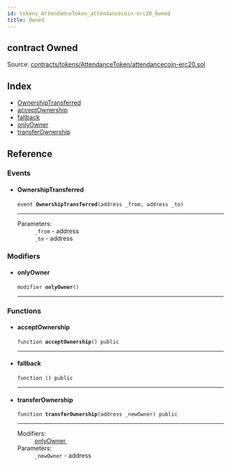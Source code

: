 ```yaml
---
id: tokens_AttendanceToken_attendancecoin-erc20_Owned
title: Owned
---
```


<div class="contract-doc"><div class="contract"><h2 class="contract-header"><span class="contract-kind">contract</span> Owned</h2><div class="source">Source: <a href="https://github.com/FriendlyUser/solidity-smart-contracts//blob/v0.2.0/contracts/tokens/AttendanceToken/attendancecoin-erc20.sol" target="_blank">contracts/tokens/AttendanceToken/attendancecoin-erc20.sol</a></div></div><div class="index"><h2>Index</h2><ul><li><a href="tokens_AttendanceToken_attendancecoin-erc20_Owned.html#OwnershipTransferred">OwnershipTransferred</a></li><li><a href="tokens_AttendanceToken_attendancecoin-erc20_Owned.html#acceptOwnership">acceptOwnership</a></li><li><a href="tokens_AttendanceToken_attendancecoin-erc20_Owned.html#">fallback</a></li><li><a href="tokens_AttendanceToken_attendancecoin-erc20_Owned.html#onlyOwner">onlyOwner</a></li><li><a href="tokens_AttendanceToken_attendancecoin-erc20_Owned.html#transferOwnership">transferOwnership</a></li></ul></div><div class="reference"><h2>Reference</h2><div class="events"><h3>Events</h3><ul><li><div class="item event"><span id="OwnershipTransferred" class="anchor-marker"></span><h4 class="name">OwnershipTransferred</h4><div class="body"><code class="signature">event <strong>OwnershipTransferred</strong><span>(address _from, address _to) </span></code><hr/><dl><dt><span class="label-parameters">Parameters:</span></dt><dd><div><code>_from</code> - address</div><div><code>_to</code> - address</div></dd></dl></div></div></li></ul></div><div class="modifiers"><h3>Modifiers</h3><ul><li><div class="item modifier"><span id="onlyOwner" class="anchor-marker"></span><h4 class="name">onlyOwner</h4><div class="body"><code class="signature">modifier <strong>onlyOwner</strong><span>() </span></code><hr/></div></div></li></ul></div><div class="functions"><h3>Functions</h3><ul><li><div class="item function"><span id="acceptOwnership" class="anchor-marker"></span><h4 class="name">acceptOwnership</h4><div class="body"><code class="signature">function <strong>acceptOwnership</strong><span>() </span><span>public </span></code><hr/></div></div></li><li><div class="item function"><span id="fallback" class="anchor-marker"></span><h4 class="name">fallback</h4><div class="body"><code class="signature">function <strong></strong><span>() </span><span>public </span></code><hr/></div></div></li><li><div class="item function"><span id="transferOwnership" class="anchor-marker"></span><h4 class="name">transferOwnership</h4><div class="body"><code class="signature">function <strong>transferOwnership</strong><span>(address _newOwner) </span><span>public </span></code><hr/><dl><dt><span class="label-modifiers">Modifiers:</span></dt><dd><a href="tokens_AttendanceToken_attendancecoin-erc20_Owned.html#onlyOwner">onlyOwner </a></dd><dt><span class="label-parameters">Parameters:</span></dt><dd><div><code>_newOwner</code> - address</div></dd></dl></div></div></li></ul></div></div></div>

